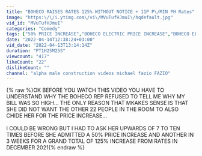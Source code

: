 ```yaml
---
title: "BOHECO RAISES RATES 125% WITHOUT NOTICE + 11P P\/MIN PH Rates"
image: "https:\/\/i.ytimg.com\/vi\/MVuTufHJmuI\/hqdefault.jpg"
vid_id: "MVuTufHJmuI"
categories: "Comedy"
tags: ["50% PRICE INCREASE","BOHECO ELECTRIC PRICE INCREASE","BOHECO ELECTRIC RATE INCREASE"]
date: "2022-04-14T12:38:24+03:00"
vid_date: "2022-04-13T13:14:14Z"
duration: "PT1H25M25S"
viewcount: "417"
likeCount: "22"
dislikeCount: ""
channel: "alpha male construction videos michael fazio FAZIO"
---
```

{% raw %}OK BEFORE YOU WATCH THIS VIDEO YOU HAVE TO UNDERSTAND WHY THE BOHECO REP REFUSED TO TELL ME WHY MY BILL WAS SO HIGH... THE ONLY REASON THAT MKAKES SENSE IS THAT SHE DID NOT WANT THE OTHER 22 PEOPLE IN THE ROOM TO ALSO CHIDE HER FOR THE PRICE INCREASE...<br /><br />I COULD BE WRONG BUT I HAD TO ASK HER UPWARDS OF 7 TO TEN TIMES BEFORE SHE ADMITTED A 50% PRICE INCREASE AND ANOTHER IN 3 WEEKS FOR A GRAND TOTAL OF 125% INCREASE FROM RATES IN DECEMBER 2021{% endraw %}
